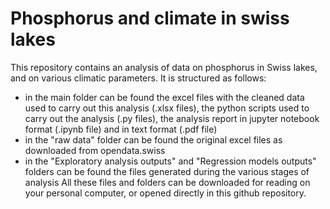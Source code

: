 # Phosphorus and climate in swiss lakes
This repository contains an analysis of data on phosphorus in Swiss lakes, and on various climatic parameters. It is structured as follows:
- in the main folder can be found the excel files with the cleaned data used to carry out this analysis (.xlsx files), the python scripts used to carry out the analysis (.py files), the analysis report in jupyter notebook format (.ipynb file) and in text format (.pdf file)
- in the "raw data" folder can be found the original excel files as downloaded from opendata.swiss
- in the "Exploratory analysis outputs" and "Regression models outputs" folders can be found the files generated during the various stages of analysis
All these files and folders can be downloaded for reading on your personal computer, or opened directly in this github repository.
